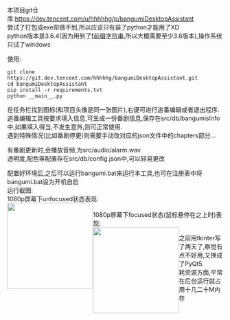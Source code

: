本项目git仓库:https://dev.tencent.com/u/hhhhhg/p/bangumiDesktopAssistant  
尝试了打包成exe却做不到,所以应该只有装了python才能用了XD  
python版本是3.6.4(因为用到了[f前缀字符串](https://docs.python.org/3/whatsnew/3.6.html#pep-498-formatted-string-literals),所以大概需要至少3.6版本),操作系统只试了windows  

使用:
```
git clone https://git.dev.tencent.com/hhhhhg/bangumiDesktopAssistant.git
cd bangumiDesktopAssistant
pip install -r requirements.txt
python __main__.py
```
在任务栏找到图标(和项目头像是同一张图片),右键可进行追番编辑或者退出程序.  
追番编辑工具按要求填入信息,可生成一份番剧信息,保存在src/db/bangumisInfo中,如果填入得当,不发生意外,则可正常使用.  
遇到特殊情况(比如番剧停更)则需要手动改对应的json文件中的chapters部分...  

有番剧更新时,会播放音频,为src/audio/alarm.wav  
透明度,配色等配置存在src/db/config.json中,可以轻易更改

配置好环境后,之后可以运行bangumi.bat来运行本工具,也可在注册表中将bangumi.bat设为开机自启  
运行截图:  
1080p屏幕下unfocused状态表现:  
<a href="http://hhhhhg.coding.me/bangumiDesktopAssistant/src/img/readmeImg/1080pUnfocused.png" target="_blank">
<img src="http://hhhhhg.coding.me/bangumiDesktopAssistant/src/img/readmeImg/1080pUnfocused.png" width="200px" style="float:left"/>
</a>  
1080p屏幕下focused状态(鼠标悬停在之上时)表现:  
<a href="http://hhhhhg.coding.me/bangumiDesktopAssistant/src/img/readmeImg/1080pFocused.png" target="_blank">
<img src="http://hhhhhg.coding.me/bangumiDesktopAssistant/src/img/readmeImg/1080pFocused.png" width="200px" style="float:left"/>
</a>  
<!--4k屏幕下unfocused状态表现:-->
<!--![4kUnfocused.png](http://hhhhhg.coding.me/bangumiDesktopAssistant/src/img/readmeImg/4kUnfocused.png)  -->
<!--4k屏幕下focused状态(鼠标悬停在之上)表现:-->
<!--![4kFocused.png](http://hhhhhg.coding.me/bangumiDesktopAssistant/src/img/readmeImg/4kFocused.png)  -->
之前用tkinter写了两天了,察觉有点不好用,又换成了PyQt5.  
耗资源方面,平常在后台运行就占用十几二十M内存